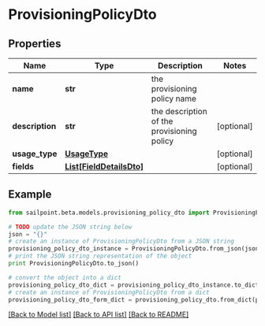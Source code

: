 # ProvisioningPolicyDto


## Properties
Name | Type | Description | Notes
------------ | ------------- | ------------- | -------------
**name** | **str** | the provisioning policy name | 
**description** | **str** | the description of the provisioning policy | [optional] 
**usage_type** | [**UsageType**](UsageType.md) |  | [optional] 
**fields** | [**List[FieldDetailsDto]**](FieldDetailsDto.md) |  | [optional] 

## Example

```python
from sailpoint.beta.models.provisioning_policy_dto import ProvisioningPolicyDto

# TODO update the JSON string below
json = "{}"
# create an instance of ProvisioningPolicyDto from a JSON string
provisioning_policy_dto_instance = ProvisioningPolicyDto.from_json(json)
# print the JSON string representation of the object
print ProvisioningPolicyDto.to_json()

# convert the object into a dict
provisioning_policy_dto_dict = provisioning_policy_dto_instance.to_dict()
# create an instance of ProvisioningPolicyDto from a dict
provisioning_policy_dto_form_dict = provisioning_policy_dto.from_dict(provisioning_policy_dto_dict)
```
[[Back to Model list]](../README.md#documentation-for-models) [[Back to API list]](../README.md#documentation-for-api-endpoints) [[Back to README]](../README.md)


